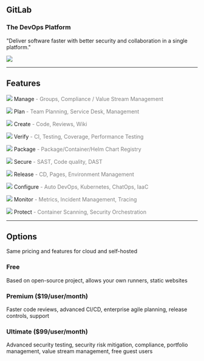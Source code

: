 <!-- .slide: id="gitlab_product" -->

## GitLab

### The DevOps Platform

"Deliver software faster with better security and collaboration in a single platform."

![](150_gitlab/media/devops_lifecycle.svg) <!-- .element: style="width: 70%; padding: 1em; background-color: grey;" -->

---

## Features

![](150_gitlab/media/manage.svg) <!-- .element: style="width: 1em; color: white;" --> Manage <span style="color: grey;">- Groups, Compliance / Value Stream Management</span>

![](150_gitlab/media/plan.svg) <!-- .element: style="width: 1em; color: white;" --> Plan <span style="color: grey;">- Team Planning, Service Desk, Management</span>

![](150_gitlab/media/create.svg) <!-- .element: style="width: 1em; color: white;" --> Create <span style="color: grey;">- Code, Reviews, Wiki</span>

![](150_gitlab/media/verify.svg) <!-- .element: style="width: 1em; color: white;" --> Verify <span style="color: grey;">- CI, Testing, Coverage, Performance Testing</span>

![](150_gitlab/media/package.svg) <!-- .element: style="width: 1em; color: white;" --> Package <span style="color: grey;">- Package/Container/Helm Chart Registry</span>

![](150_gitlab/media/secure.svg) <!-- .element: style="width: 1em; color: white;" --> Secure <span style="color: grey;">- SAST, Code quality, DAST</span>

![](150_gitlab/media/release.svg) <!-- .element: style="width: 1em; color: white;" --> Release <span style="color: grey;">- CD, Pages, Environment Management</span>

![](150_gitlab/media/configure.svg) <!-- .element: style="width: 1em; color: white;" --> Configure <span style="color: grey;">- Auto DevOps, Kubernetes, ChatOps, IaaC</span>

![](150_gitlab/media/monitor.svg) <!-- .element: style="width: 1em; color: white;" --> Monitor <span style="color: grey;">- Metrics, Incident Management, Tracing</span>

![](150_gitlab/media/defend.svg) <!-- .element: style="width: 1em; color: white;" --> Protect <span style="color: grey;">- Container Scanning, Security Orchestration</span>

---

## Options

Same pricing [<i class="fa-solid fa-arrow-up-right-from-square"></i>](https://about.gitlab.com/pricing/) and features [<i class="fa-solid fa-arrow-up-right-from-square"></i>](https://about.gitlab.com/pricing/self-managed/feature-comparison/) for cloud and self-hosted

### Free

Based on open-source project, allows your own runners, static websites

### Premium [<i class="fa-solid fa-arrow-up-right-from-square"></i>](https://about.gitlab.com/pricing/premium/) ($19/user/month)

Faster code reviews, advanced CI/CD, enterprise agile planning, release controls, support

### Ultimate [<i class="fa-solid fa-arrow-up-right-from-square"></i>](https://about.gitlab.com/pricing/ultimate/) ($99/user/month)

Advanced security testing, security risk mitigation, compliance, portfolio management, value stream management, free guest users
